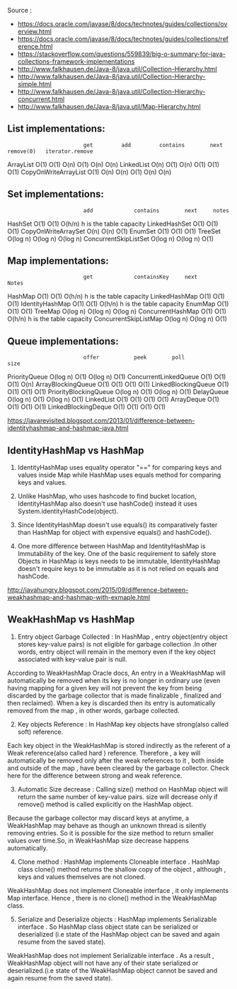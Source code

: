 Source : 
 - https://docs.oracle.com/javase/8/docs/technotes/guides/collections/overview.html
 - https://docs.oracle.com/javase/8/docs/technotes/guides/collections/reference.html
 - https://stackoverflow.com/questions/559839/big-o-summary-for-java-collections-framework-implementations
 - http://www.falkhausen.de/Java-8/java.util/Collection-Hierarchy.html
 - http://www.falkhausen.de/Java-8/java.util/Collection-Hierarchy-simple.html
 - http://www.falkhausen.de/Java-8/java.util/Collection-Hierarchy-concurrent.html
 - http://www.falkhausen.de/Java-8/java.util/Map-Hierarchy.html


List implementations:
---------------------
                      		get  		add  		contains 		next 		remove(0) 	iterator.remove
ArrayList            	O(1) 	O(1) 	O(n)     	O(1) 	O(n)      	O(n)
LinkedList            	O(n) 	O(1) 	O(n)     	O(1) 	O(1)      	O(1)
CopyOnWriteArrayList 	O(1) 	O(n) 	O(n)     	O(1) 	O(n)      	O(n)

Set implementations:
--------------------
                     		add      		contains 		next     notes
HashSet               	O(1)     	O(1)     	O(h/n)   h is the table capacity
LinkedHashSet         	O(1)     	O(1)     	O(1) 
CopyOnWriteArraySet   	O(n)     	O(n)     	O(1) 
EnumSet               	O(1)     	O(1)     	O(1) 
TreeSet               	O(log n) 	O(log n) 	O(log n)
ConcurrentSkipListSet 	O(log n) 	O(log n) 	O(1)

Map implementations:
--------------------
                      		get      		containsKey 	next     		Notes
HashMap               	O(1)     	O(1)        	O(h/n)   h is the table capacity
LinkedHashMap         	O(1)     	O(1)        	O(1) 
IdentityHashMap       	O(1)     	O(1)        	O(h/n)   h is the table capacity 
EnumMap               	O(1)     	O(1)        	O(1) 
TreeMap               	O(log n) 	O(log n)    	O(log n) 
ConcurrentHashMap     	O(1)     	O(1)        	O(h/n)   h is the table capacity 
ConcurrentSkipListMap 	O(log n) 	O(log n)    	O(1)

Queue implementations:
----------------------
                      		offer    		peek 		poll     		size
PriorityQueue         	O(log n) 	O(1) 	O(log n) 	O(1)
ConcurrentLinkedQueue	O(1)     	O(1) 	O(1)     	O(n)
ArrayBlockingQueue    	O(1)     	O(1) 	O(1)     	O(1)
LinkedBlockingQueue   	O(1)     	O(1) 	O(1)     	O(1)
PriorityBlockingQueue 	O(log n) 	O(1) 	O(log n) 	O(1)
DelayQueue            	O(log n) 	O(1) 	O(log n) 	O(1)
LinkedList            	O(1)     	O(1) 	O(1)     	O(1)
ArrayDeque            	O(1)     	O(1) 	O(1)     	O(1)
LinkedBlockingDeque   	O(1)     	O(1) 	O(1)     	O(1)



https://javarevisited.blogspot.com/2013/01/difference-between-identityhashmap-and-hashmap-java.html

IdentityHashMap vs HashMap
--------------------------
1) IdentityHashMap uses equality operator "==" for comparing keys and values inside Map while HashMap uses equals method for comparing keys and values.

2) Unlike HashMap, who uses hashcode to find bucket location, IdentityHashMap also doesn't use hashCode() instead it uses System.identityHashCode(object).

3) Since IdentityHashMap doesn't use equals() its comparatively faster than HashMap for object with expensive equals() and hashCode().

4) One more difference between HashMap and IdentityHashMap is Immutability of the key. One of the basic requirement to safely store Objects in HashMap is keys needs to be immutable, IdentityHashMap doesn't require keys to be immutable as it is not relied on equals and hashCode.

http://javahungry.blogspot.com/2015/09/difference-between-weakhashmap-and-hashmap-with-exmaple.html

WeakHashMap vs HashMap
----------------------

1) Entry object Garbage Collected :  In HashMap , entry object(entry object stores key-value pairs) is not eligible for garbage collection .In other words, entry object will remain in the memory even if the key object associated with key-value pair is null.

According to WeakHashMap Oracle docs, An entry in a  WeakHashMap will automatically be removed when its key is no longer in ordinary use (even having mapping for a given key will not prevent the key from being discarded by the garbage collector that is made finalizable , finalized and then reclaimed). When a key is discarded then its entry is automatically removed from the map , in other words, garbage collected.

2) Key objects Reference :  In HashMap key objects have strong(also called soft) reference.

Each key object in the WeakHashMap  is stored indirectly as the referent of a Weak reference(also called hard ) reference. Therefore , a key will automatically be removed only after the weak references to it , both inside and outside of the map , have been cleared by the garbage collector. Check here for  the difference between strong and weak reference.

3) Automatic Size decrease : Calling size()  method on HashMap object will return the same number of key-value pairs. size will decrease only if remove() method is called explicitly on the HashMap object.

Because the garbage collector may discard keys at anytime, a WeakHashMap may behave as though an unknown thread is silently removing entries. So it is possible for the size method to return smaller values over time.So, in WeakHashMap  size decrease happens automatically.

4)  Clone method :   HashMap implements Cloneable interface . HashMap class clone() method returns the shallow copy of the object , although , keys and values themselves are not cloned.

WeakHashMap does not implement Cloneable interface , it only implements Map interface. Hence , there is no clone() method in the WeakHashMap class.


5) Serialize and Deserialize objects : HashMap implements Serializable interface . So HashMap class object state can be serialized or deserialized (i.e state of the HashMap object can be saved and again resume from the saved state). 

WeakHashMap does not implement Serializable interface . As a result , WeakHashMap object will not have any of their state serialized or deserialized.(i.e state of the WeakHashMap object cannot be saved and again resume from the saved state). 
